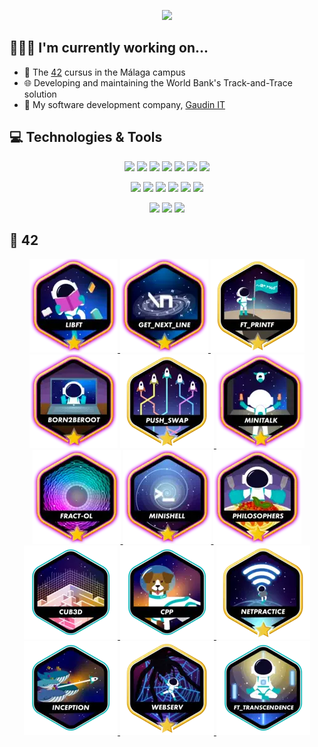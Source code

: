 <p align='center'>
  <img src='https://media4.giphy.com/media/nCiPk4p9g6lnCa9Awk/giphy.gif?cid=6c09b952p79jftlpblhh91973b2mxboagfxzaq9z443greqv&ep=v1_internal_gif_by_id&rid=giphy.gif&ct=s' />
</p>

## 👨🏻‍💻 I'm currently working on...
* 🚀 The [42](https://www.42.fr/) cursus in the Málaga campus
* 🌐 Developing and maintaining the World Bank's Track-and-Trace solution
* 💼 My software development company, [Gaudin IT](https://gaudin.it)

## 💻 Technologies & Tools

<p align="center">
  <img src="https://img.shields.io/badge/C-00599C?style=flat&logo=c&logoColor=white" />
  <img src="https://img.shields.io/badge/C++-%2300599C.svg?style=flat&logo=c%2B%2B&logoColor=white" />
  <img src="https://img.shields.io/badge/Shell-121011?style=flat&logo=gnu-bash&logoColor=white" />
  <img src="https://img.shields.io/badge/Git-F05032?style=flat&logo=git&logoColor=white" />
  <img src="https://img.shields.io/badge/UNIX-000000?style=flat&logo=linux&logoColor=white" />
  <img src="https://img.shields.io/badge/PHP-777BB4?style=flat&logo=php&logoColor=white" />
  <img src="https://img.shields.io/badge/MySQL-4479A1?style=flat&logo=mysql&logoColor=white" />
</p>
<p align="center">
  <img src="https://img.shields.io/badge/TypeScript-3178C6?style=flat&logo=typescript&logoColor=white" />
  <img src="https://img.shields.io/badge/Node.js-339933?style=flat&logo=node.js&logoColor=white" />
  <img src="https://img.shields.io/badge/MongoDB-47A248?style=flat&logo=mongodb&logoColor=white" />
  <img src="https://img.shields.io/badge/Express.js-000000?style=flat&logo=express&logoColor=white" />
  <img src="https://img.shields.io/badge/React-61DAFB?style=flat&logo=react&logoColor=black" />
  <img src="https://img.shields.io/badge/React_Native-%2320232a.svg?style=flat&logo=react&logoColor=%2361DAFB" />
</p>
<p align="center">
  <img src="https://img.shields.io/badge/Adobe%20Illustrator-FF9A00?style=flat&logo=adobe%20illustrator&logoColor=white" />
  <img src="https://img.shields.io/badge/Adobe%20Photoshop-31A8FF?style=flat&logo=Adobe%20Photoshop&logoColor=black" />
  <img src="https://img.shields.io/badge/Adobe%20Premiere%20Pro-9999FF?style=flat&logo=Adobe%20Premiere%20Pro&logoColor=white" />
</p>

## 🚀 42
<p align="center">
  <a href="https://github.com/leogaudin/libft">
    <img src="https://github.com/leogaudin/42_project_badges/raw/main/badges/libft_bonus_max.webp" />
  </a>
  <a href="https://github.com/leogaudin/get_next_line">
    <img src="https://github.com/leogaudin/42_project_badges/raw/main/badges/get_next_line_bonus_max.webp" />
  </a>
  <a href="https://github.com/leogaudin/ft_printf">
    <img src="https://github.com/leogaudin/42_project_badges/raw/main/badges/ft_printf_bonus.webp" />
  </a>
    <img src="https://github.com/leogaudin/42_project_badges/raw/main/badges/born2beroot_bonus_max.webp" />
  <a href="https://github.com/leogaudin/push_swap">
    <img src="https://github.com/leogaudin/42_project_badges/raw/main/badges/push_swap_bonus.webp" />
  </a>
  <a href="https://github.com/leogaudin/minitalk">
    <img src="https://github.com/leogaudin/42_project_badges/raw/main/badges/minitalk_bonus_max.webp" />
  </a>
  <a href="https://github.com/leogaudin/fract-ol">
    <img src="https://github.com/leogaudin/42_project_badges/raw/main/badges/fract-ol_bonus_max.webp" />
  </a>
  <a href="https://github.com/leogaudin/minishell">
    <img src="https://github.com/leogaudin/42_project_badges/raw/main/badges/minishell_bonus_max.webp" />
  </a>
  <a href="https://github.com/leogaudin/philosophers">
    <img src="https://github.com/leogaudin/42_project_badges/raw/main/badges/philosophers_bonus_max.webp" />
  </a>
  <a href="https://github.com/leogaudin/cub3d">
    <img src="https://github.com/leogaudin/42_project_badges/raw/main/badges/cub3d.webp" />
  </a>
  <a href="https://github.com/leogaudin/cpp_modules">
    <img src="https://github.com/leogaudin/42_project_badges/raw/main/badges/cpp.webp" />
  </a>
  <a href="https://github.com/leogaudin/net_practice">
    <img src="https://github.com/leogaudin/42_project_badges/raw/main/badges/netpractice_bonus.webp" />
  </a>
  <a href="https://github.com/leogaudin/inception">
    <img src="https://github.com/leogaudin/42_project_badges/raw/main/badges/inception.webp" />
  </a>
  <a href="https://github.com/leogaudin/webserv">
    <img src="https://github.com/leogaudin/42_project_badges/raw/main/badges/webserv_bonus.webp" />
  </a>
  <a href="https://github.com/leogaudin/ft_transcendence">
    <img src="https://github.com/leogaudin/42_project_badges/raw/main/badges/ft_transcendence.webp" />
  </a>
</p>
